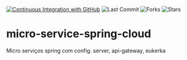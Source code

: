 [![Continuous Integration with GitHub](https://github.com/DiogoHumberto/micro-service-spring-cloud/actions/workflows/docker-publish.yml/badge.svg?branch=master)](https://github.com/DiogoHumberto/micro-service-spring-cloud/actions/workflows/docker-publish.yml)
![Last Commit](https://img.shields.io/github/last-commit/DiogoHumberto/micro-service-spring-cloud)
![Forks](https://img.shields.io/github/forks/DiogoHumberto/micro-service-spring-cloud)
![Stars](https://img.shields.io/github/stars/DiogoHumberto/micro-service-spring-cloud)


# micro-service-spring-cloud
Micro serviços spring com config. server, api-gateway, eukerka
